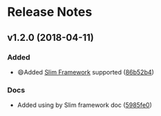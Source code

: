 # Release Notes

## v1.2.0 (2018-04-11)

### Added

- 😄Added [Slim Framework](https://github.com/slimphp/Slim) supported ([86b52b4](https://github.com/medz/cors/commit/86b52b47815981879352f051ce4536015e9a7259))

### Docs

- Added using by Slim framework doc ([5985fe0](https://github.com/medz/cors/commit/5985fe08443e643ba008625772fd4b7e2509b867))
